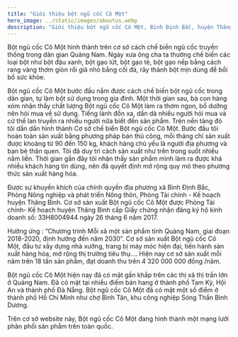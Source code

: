 ```yaml
---
title: "Giới thiệu bột ngũ cốc Cô Một"
hero_image: ../static/images/aboutus.webp
description: "Giới thiệu bột ngũ cốc Cô Một, Bình Định Bắc, huyện Thăng Bình, tỉnh Quảng Nam"
---
```


Bột ngũ cốc Cô Một hình thành trên cơ sở cách chế biến ngũ cốc truyền thống trong dân gian Quảng Nam. Ngày xưa ông cha ta thường chế biến các loại bột như bột đậu xanh, bột gạo lứt, bột gạo tẻ, bột gạo nếp bằng cách rang vàng thơm giòn rồi giả nhỏ bằng cối đá, rây thành bột mịn dùng để bồi bổ sức khỏe.

Bột ngũ cốc Cô Một bước đầu nắm được cách chế biến bột ngũ cốc trong dân gian, tự làm bột sử dụng trong gia đình. Một thời gian sau, bà con hàng xóm nhận thấy chất lượng Bột ngũ cốc Cô Một làm ra thơm ngon, bổ dưỡng nên hỏi mua về sử dụng. Tiếng lành đồn xa, dần dà nhiều người hỏi mua và cứ thế lan truyền ra nhiều người nữa biết đến sản phẩm. Trên nền tảng đó tôi dần dần hình thành Cơ sở chế biến Bột ngũ cốc Cô Một. Bước đầu tôi hoàn toàn sản xuất bằng phương pháp bán thủ công, mỗi tháng chỉ sản xuất được khoảng từ 90 đến 150 kg, khách hàng chủ yếu là người địa phương và bạn bè thân quen. Tôi đã duy trì cách sản xuất như trên trong suốt nhiều năm liền. Thời gian gần đây tôi nhận thấy sản phẩm mình làm ra  được khá nhiều khách hàng tin dùng, nên đã quyết định mở rộng quy mô theo phương thức sản xuất hàng hóa.

Được sự khuyến khích của chính quyền địa phương xã Bình Định Bắc, Phòng Nông nghiệp và phát triển Nông thôn, Phòng Tài chính - Kế hoạch huyện Thăng Bình. Cơ sở sản xuất Bột ngũ cốc Cô Một được Phòng Tài chính- Kế hoạch huyện Thăng Bình cấp Giấy chứng nhận đăng ký hộ kinh doanh số: 33H8004944 ngày 26 tháng 6 năm 2017.

Hưởng ứng : “Chương trình Mỗi xã một sản phẩm tỉnh Quảng Nam, giai đoạn 2018-2020, định hướng đến năm 2030”. Cơ sở sản xuất Bột ngũ cốc Cô Một, đầu tư xây dựng nhà xưởng, trang bị máy móc hiện đại, tiến hành sản xuất hàng hóa, mở rộng thị trường tiêu thụ…. Hiện nay cơ sở sản xuất mỗi năm trên 18 tấn sản phẩm, đạt doanh thu trên 4 320 000 000 đồng /năm.

Bột ngũ cốc Cô Một hiện nay đã có mặt gần khắp trên các thị xã thị trấn lớn ở Quảng Nam. Đã có mặt tại nhiều điểm bán hang ở thành phố Tam Kỳ, Hội An và thành phố Đà Nẵng. Bột ngũ cốc Cô Một đã có mặt một số điểm ở thành phố Hồ Chí Minh như chợ Bình Tân, khu công nghiệp Sóng Thần Bình Dương.

Trên cơ sở website này, Bột ngũ cốc Cô Một đang hình thành một mạng lưới phân phối sản phẩm trên toàn quốc.